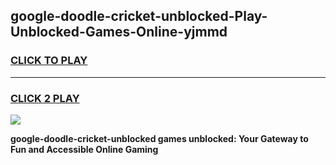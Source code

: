 
## google-doodle-cricket-unblocked-Play-Unblocked-Games-Online-yjmmd
<h3>
<a href="https://premium76.site?title=google-doodle-cricket-unblocked&ref=25A">CLICK TO PLAY</a></h3>
<hr>

<h3>
<a href="https://premium76.site?title=google-doodle-cricket-unblocked&ref=25A">CLICK 2 PLAY</a>
  
</h3>

<a href="https://premium76.site?title=google-doodle-cricket-unblocked&ref=25A"><img src="https://clearcache.store/games.png"></a>


**google-doodle-cricket-unblocked games unblocked: Your Gateway to Fun and Accessible Online Gaming**
